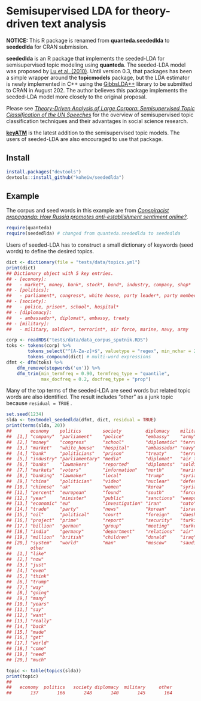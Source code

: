 
# Semisupervised LDA for theory-driven text analysis

**NOTICE:** This R package is renamed from **quanteda.seededlda** to
**seededlda** for CRAN submission.

**seededlda** is an R package that implements the seeded-LDA for
semisupervised topic modeling using **quanteda**. The seeded-LDA model
was proposed by [Lu et
al. (2010)](https://dl.acm.org/citation.cfm?id=2119585). Until version
0.3, that packages has been a simple wrapper around the **topicmodels**
package, but the LDA estimator is newly implemented in C++ using the
[GibbsLDA++](http://gibbslda.sourceforge.net/) library to be submitted
to CRAN in August 202. The author believes this package implements the
seeded-LDA model more closely to the original proposal.

Please see [*Theory-Driven Analysis of Large Corpora: Semisupervised
Topic Classification of the UN
Speeches*](https://journals.sagepub.com/doi/full/10.1177/0894439320907027)
for the overview of semisupervised topic classification techniques and
their advantages in social science research.

[**keyATM**](https://github.com/keyATM/keyATM) is the latest addition to
the semisupervised topic models. The users of seeded-LDA are also
encouraged to use that package.

## Install

``` r
install.packages("devtools")
devtools::install_github("koheiw/seededlda") 
```

## Example

The corpus and seed words in this example are from [*Conspiracist
propaganda: How Russia promotes anti-establishment sentiment
online?*](https://koheiw.net/wp-content/uploads/2019/06/Sputnik-05-ECPR.pdf).

``` r
require(quanteda)
require(seededlda) # changed from quanteda.seededlda to seededlda
```

Users of seeded-LDA has to construct a small dictionary of keywords
(seed words) to define the desired topics.

``` r
dict <- dictionary(file = "tests/data/topics.yml")
print(dict)
## Dictionary object with 5 key entries.
## - [economy]:
##   - market*, money, bank*, stock*, bond*, industry, company, shop*
## - [politics]:
##   - parliament*, congress*, white house, party leader*, party member*, voter*, lawmaker*, politician*
## - [society]:
##   - police, prison*, school*, hospital*
## - [diplomacy]:
##   - ambassador*, diplomat*, embassy, treaty
## - [military]:
##   - military, soldier*, terrorist*, air force, marine, navy, army
```

``` r
corp <- readRDS("tests/data/data_corpus_sputnik.RDS")
toks <- tokens(corp) %>%
        tokens_select("^[A-Za-z]+$", valuetype = "regex", min_nchar = 2) %>% 
        tokens_compound(dict) # multi-word expressions
dfmt <- dfm(toks) %>% 
    dfm_remove(stopwords('en')) %>% 
    dfm_trim(min_termfreq = 0.90, termfreq_type = "quantile", 
             max_docfreq = 0.2, docfreq_type = "prop")
```

Many of the top terms of the seeded-LDA are seed words but related topic
words are also identified. The result includes “other” as a junk topic
because `residual = TRUE` .

``` r
set.seed(1234)
slda <- textmodel_seededlda(dfmt, dict, residual = TRUE)
print(terms(slda, 20))
##       economy    politics        society         diplomacy    military    
##  [1,] "company"  "parliament"    "police"        "embassy"    "army"      
##  [2,] "money"    "congress"      "school"        "diplomatic" "terrorist" 
##  [3,] "market"   "white_house"   "hospital"      "ambassador" "navy"      
##  [4,] "bank"     "politicians"   "prison"        "treaty"     "terrorists"
##  [5,] "industry" "parliamentary" "media"         "diplomat"   "air_force" 
##  [6,] "banks"    "lawmakers"     "reported"      "diplomats"  "soldiers"  
##  [7,] "markets"  "voters"        "information"   "north"      "marine"    
##  [8,] "banking"  "lawmaker"      "local"         "trump"      "syria"     
##  [9,] "china"    "politician"    "video"         "nuclear"    "defense"   
## [10,] "chinese"  "uk"            "women"         "korea"      "syrian"    
## [11,] "percent"  "european"      "found"         "south"      "forces"    
## [12,] "year"     "minister"      "public"        "sanctions"  "weapons"   
## [13,] "economic" "eu"            "investigation" "iran"       "nato"      
## [14,] "trade"    "party"         "news"          "korean"     "israel"    
## [15,] "oil"      "political"     "court"         "foreign"    "daesh"     
## [16,] "project"  "prime"         "report"        "security"   "turkish"   
## [17,] "billion"  "german"        "group"         "meeting"    "turkey"    
## [18,] "india"    "germany"       "department"    "relations"  "air"       
## [19,] "million"  "british"       "children"      "donald"     "iraq"      
## [20,] "system"   "world"         "man"           "moscow"     "saudi"     
##       other   
##  [1,] "like"  
##  [2,] "now"   
##  [3,] "just"  
##  [4,] "even"  
##  [5,] "think" 
##  [6,] "trump" 
##  [7,] "way"   
##  [8,] "going" 
##  [9,] "many"  
## [10,] "years" 
## [11,] "say"   
## [12,] "want"  
## [13,] "really"
## [14,] "back"  
## [15,] "made"  
## [16,] "get"   
## [17,] "world" 
## [18,] "come"  
## [19,] "need"  
## [20,] "much"
```

``` r
topic <- table(topics(slda))
print(topic)
## 
##   economy  politics   society diplomacy  military     other 
##       137       166       248       140       145       164
```
